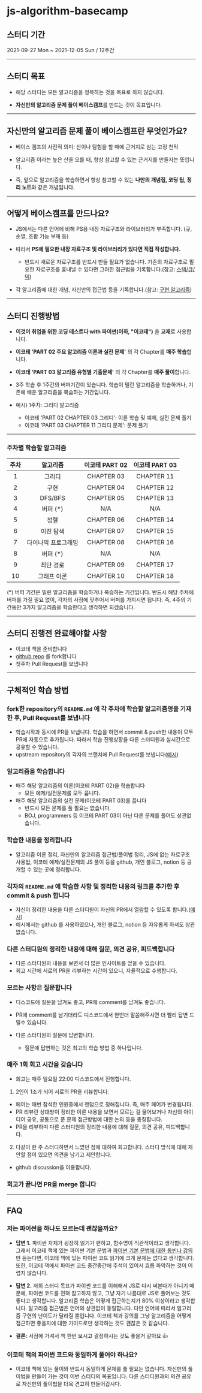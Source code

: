 # js-algorithm-basecamp

## 스터디 기간

2021-09-27 Mon ~ 2021-12-05 Sun / 12주간

---

## 스터디 목표

- 해당 스터디는 모든 알고리즘을 정복하는 것을 목표로 하지 않습니다.

- **자신만의 알고리즘 문제 풀이 베이스캠프**를 만드는 것이 목표입니다.

---

## 자신만의 알고리즘 문제 풀이 베이스캠프란 무엇인가요?

- 베이스 캠프의 사전적 의미: 산이나 탐험을 할 때에 근거지로 삼는 고정 천막

- 알고리즘 이라는 높은 산을 오를 때, 항상 참고할 수 있는 근거지를 만들자는 뜻입니다.

- 즉, 앞으로 알고리즘을 학습하면서 항상 참고할 수 있는 **나만의 개념집, 코딩 팁, 정리 노트**와 같은 개념입니다.

---

## 어떻게 베이스캠프를 만드나요?

- JS에서는 다른 언어에 비해 PS용 내장 자료구조와 라이브러리가 부족합니다. (큐, 순열, 조합 기능 부재 등)

- 따라서 **PS에 필요한 내장 자료구조 및 라이브러리가 있다면 직접 작성합니다.**

  - 반드시 새로운 자료구조를 반드시 만들 필요가 없습니다. 기존의 자료구조로 필요한 자료구조를 흉내낼 수 있다면 그러한 접근법을 기록합니다.(참고: [스택/큐/덱](https://github.com/bigsaigon333/boj-with-js/blob/main/docs/stack_queue_deque.md))

- 각 알고리즘에 대한 개념, 자신만의 접근법 등을 기록합니다.(참고: [구현 알고리즘](https://github.com/bigsaigon333/js-for-coding-test/blob/main/docs/04-%EA%B5%AC%ED%98%84.md))

---

## 스터디 진행방법

- **이것이 취업을 위한 코딩 테스트다 with 파이썬(이하, "이코테")** 을 **교재**로 사용합니다.
- **이코테 'PART 02 주요 알고리즘 이론과 실전 문제'** 의 각 Chapter를 **매주 학습**합니다.
- **이코테 'PART 03 알고리즘 유형별 기출문제'** 의 각 Chapter를 **매주 풀이**합니다.
- 3주 학습 후 1주간의 버퍼기간이 있습니다. 학습이 밀린 알고리즘을 학습하거나, 기존에 배운 알고리즘을 복습하는 기간입니다.
- 예시) 1주차: 그리디 알고리즘

  - 이코테 'PART 02 CHAPTER 03 그리디': 이론 학습 및 예제, 실전 문제 풀기
  - 이코테 'PART 03 CHAPTER 11 그리디 문제': 문제 풀기

---

### 주차별 학습할 알고리즘

| 주차 |      알고리즘       | 이코테 PART 02 | 이코테 PART 03 |
| :--: | :-----------------: | :------------: | :------------: |
|  1   |       그리디        |   CHAPTER 03   |   CHAPTER 11   |
|  2   |        구현         |   CHAPTER 04   |   CHAPTER 12   |
|  3   |       DFS/BFS       |   CHAPTER 05   |   CHAPTER 13   |
|  4   |      버퍼 (\*)      |      N/A       |      N/A       |
|  5   |        정렬         |   CHAPTER 06   |   CHAPTER 14   |
|  6   |      이진 탐색      |   CHAPTER 07   |   CHAPTER 15   |
|  7   | 다이나믹 프로그래밍 |   CHAPTER 08   |   CHAPTER 16   |
|  8   |      버퍼 (\*)      |      N/A       |      N/A       |
|  9   |      최단 경로      |   CHAPTER 09   |   CHAPTER 17   |
|  10  |     그래프 이론     |   CHAPTER 10   |   CHAPTER 18   |

(\*) 버퍼 기간은 밀린 알고리즘을 학습하거나 복습하는 기간입니다.
반드시 해당 주차에 버퍼를 가질 필요 없이, 각자의 사정에 맞추어서 버퍼를 가지시면 됩니다.
즉, 4주의 기간동안 3가지 알고리즘을 학습한다고 생각하면 되겠습니다.

---

## 스터디 진행전 완료해야할 사항

- 이코테 책을 준비합니다
- [github repo](https://github.com/js-for-algorithm/js-for-coding-test) 를 fork합니다
- 첫주차 Pull Request를 보냅니다

---

## 구체적인 학습 방법

### fork한 repository의 `README.md` 에 각 주차에 학습할 알고리즘명을 기재한 후, Pull Request를 보냅니다

- 학습시작과 동시에 PR을 보냅니다. 학습을 하면서 commit & push한 내용이 모두 PR에 자동으로 추가됩니다. 따라서 학습 진행상황을 다른 스터디원과 실시간으로 공유할 수 있습니다.
- upstream repository의 각자의 브랜치에 Pull Request를 보냅니다([예시](https://github.com/js-for-algorithm/js-algorithm-basecamp/pull/1))

### 알고리즘을 학습합니다

- 매주 해당 알고리즘의 이론(이코테 PART 02)을 학습합니다
  - 모든 예제/실전문제를 모두 풉니다.
- 매주 해당 알고리즘의 실전 문제(이코테 PART 03)를 풉니다
  - 반드시 모든 문제를 풀 필요는 없습니다.
  - BOJ, programmers 등 이코테 PART 03이 아닌 다른 문제를 풀어도 상관없습니다.

### 학습한 내용을 정리합니다

- 알고리즘 이론 정리, 자신만의 알고리즘 접근법/풀이법 정리, JS에 없는 자료구조 사용법, 이코테 예제/실전문제의 JS 풀이 등을 github, 개인 블로그, notion 등 공개할 수 있는 곳에 정리합니다.

### 각자의 `README.md` 에 학습한 사항 및 정리한 내용의 링크를 추가한 후 commit & push 합니다

- 자신이 정리한 내용을 다른 스터디원이 자신의 PR에서 열람할 수 있도록 합니다.([예시](https://github.com/bigsaigon333/js-algorithm-basecamp#%EC%9D%B4%EC%BD%94%ED%85%8C-part-02-3%EC%9E%A5-%EA%B7%B8%EB%A6%AC%EB%94%94))
- 예시에서는 github 를 사용하였으나, 개인 블로그, notion 등 자유롭게 하셔도 상관없습니다.

### 다른 스터디원의 정리한 내용에 대해 질문, 의견 공유, 피드백합니다

- 다른 스터디원의 내용을 보면서 더 많은 인사이트를 얻을 수 있습니다.
- 회고 시간에 서로의 PR을 리뷰하는 시간이 있으니, 자율적으로 수행합니다.

### 모르는 사항은 질문합니다

- 디스코드에 질문을 남겨도 좋고, PR에 comment를 남겨도 좋습니다.
- PR에 comment를 남기더라도 디스코드에서 한번더 말씀해주시면 더 빨리 답변 드릴수 있습니다.
- 다른 스터디원의 질문에 답변합니다.

  - 질문에 답변하는 것은 최고의 학습 방법 중 하나입니다.

### 매주 1회 회고 시간을 갖습니다

- 회고는 매주 일요일 22:00 디스코드에서 진행합니다.

1. 2인이 1조가 되어 서로의 PR을 리뷰합니다.

- 페어는 매번 참석한 인원중에서 랜덤으로 정해집니다. 즉, 매주 페어가 변경됩니다.
- PR 리뷰란 상대방이 정리한 이론 내용을 보면서 모르는 걸 물어보거나 자신의 아이디어 공유, 공통으로 푼 문제 접근방법에 대한 논의 등을 총칭합니다.
- PR을 리뷰하며 다른 스터디원의 정리한 내용에 대해 질문, 의견 공유, 피드백합니다.

2. 다같이 한 주 스터디하면서 느꼈던 점에 대하여 회고합니다. 스터디 방식에 대해 제안할 점이 있으면 의견을 남기고 제안합니다.

- github discussion을 이용합니다.

### 회고가 끝나면 PR을 merge 합니다

---

## FAQ

### 저는 파이썬을 하나도 모르는데 괜찮을까요?

- **답변 1.** 파이썬 자체가 굉장히 읽기가 편하고, 함수명이 직관적이라고 생각합니다. 그래서 이코테 책에 있는 파이썬 기본 문법과 [파이썬 기본 문법에 대한 동빈나 강의](https://youtu.be/m-9pAwq1o3w) 만 듣는다면, 이코테 책에 있는 파이썬 코드 읽기에 크게 문제는 없다고 생각합니다. 또한, 이코테 책에서 파이썬 코드 중간중간에 주석이 있어서 흐름 파악하는 것이 어렵지 않습니다.

- **답변 2.** 저희 스터디 목표가 파이썬 코드를 이해해서 JS로 다시 써본다가 아니기 때문에, 파이썬 코드를 전혀 참고하지 않고, 그냥 자기 나름대로 JS로 풀어보는 것도 좋다고 생각합니다. 알고리즘 학습은 어떻게 접근하는지가 80% 이상이라고 생각합니다. 알고리즘 접근법은 언어와 상관없이 동일합니다. 다만 언어에 따라서 알고리즘 구현의 난이도가 달라질 뿐입니다. 이코테 책과 강의를 그냥 알고리즘을 어떻게 접근하면 좋을지에 대한 가이드로만 생각하는 것도 괜찮은 것 같습니다.

- **결론:** 서점에 가셔서 책 한번 보시고 결정하시는 것도 좋을거 같아요 👍

### 이코테 책의 파이썬 코드와 동일하게 풀어야 하나요?

- 이코테 책에 있는 풀이와 반드시 동일하게 문제를 풀 필요는 없습니다. 자신만의 풀이법을 만들어 가는 것이 이번 스터디의 목표입니다. 다른 스터디원과의 의견 공유로 자신만의 풀이법을 더욱 견고히 만들어갑시다.